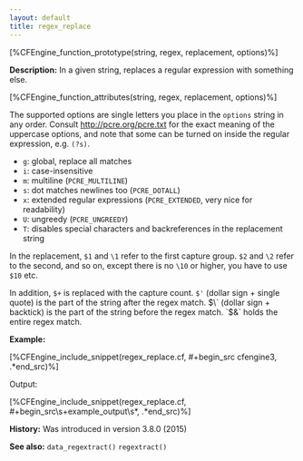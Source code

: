 ```yaml
---
layout: default
title: regex_replace
---
```


[%CFEngine_function_prototype(string, regex, replacement, options)%]

**Description:** In a given string, replaces a regular expression with something else.

[%CFEngine_function_attributes(string, regex, replacement, options)%]

The supported options are single letters you place in the `options`
string in any order. Consult http://pcre.org/pcre.txt for the exact
meaning of the uppercase options, and note that some can be turned on
inside the regular expression, e.g. `(?s)`.

* `g`: global, replace all matches
* `i`: case-insensitive
* `m`: multiline (`PCRE_MULTILINE`)
* `s`: dot matches newlines too (`PCRE_DOTALL`)
* `x`: extended regular expressions (`PCRE_EXTENDED`, very nice for readability)
* `U`: ungreedy (`PCRE_UNGREEDY`)
* `T`: disables special characters and backreferences in the replacement string

In the replacement, `$1` and `\1` refer to the first capture group.
`$2` and `\2` refer to the second, and so on, except there is no `\10`
or higher, you have to use `$10` etc.

In addition, `$+` is replaced with the capture count. `$'` (dollar
sign + single quote) is the part of the string after the regex match.
$\` (dollar sign + backtick) is the part of the string before the
regex match. `$&` holds the entire regex match.

**Example:**

[%CFEngine_include_snippet(regex_replace.cf, #\+begin_src cfengine3, .*end_src)%]

Output:

[%CFEngine_include_snippet(regex_replace.cf, #\+begin_src\s+example_output\s*, .*end_src)%]

**History:** Was introduced in version 3.8.0 (2015)

**See also:** `data_regextract()` `regextract()`

